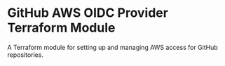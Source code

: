 # GitHub AWS OIDC Provider Terraform Module

A Terraform module for setting up and managing AWS access for GitHub repositories.